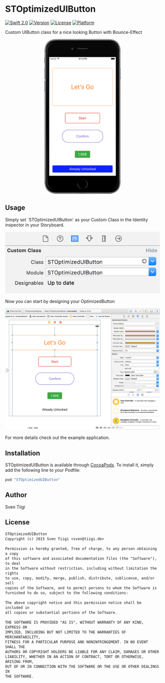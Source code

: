 # STOptimizedUIButton

[![Swift 2.0](https://img.shields.io/badge/Swift-2.0-orange.svg?style=flat)](https://developer.apple.com/swift/)
[![Version](https://img.shields.io/cocoapods/v/STOptimizedUIButton.svg?style=flat)](http://cocoapods.org/pods/STOptimizedUIButton)
[![License](https://img.shields.io/cocoapods/l/STOptimizedUIButton.svg?style=flat)](http://cocoapods.org/pods/STOptimizedUIButton)
[![Platform](https://img.shields.io/cocoapods/p/STOptimizedUIButton.svg?style=flat)](http://cocoapods.org/pods/STOptimizedUIButton)

Custom UIButton class for a nice looking Button with Bounce-Effect

<p align="center">
<img width=250 src="./Preview/STOptimizedUIButton_Screenshot.png" alt="Screenshot" title="Screenshot">
</p>

## Usage

Simply set `STOptimizedUIButton' as your Custom Class in the Identity inspector in your Storyboard.
<p align="center"> 
<img src="./Preview/STOptimizedUIButton_CustomClass.png" alt="CustomClass" title="CustomClass">
</p>
Now you can start by designing your OptimizedButton
<p align="center">
<img src="./Preview/STOptimizedUIButton_Storyboard.png" alt="Storyboard" title="Storyboard">
</p>
For more details check out the example application.

## Installation

STOptimizedUIButton is available through [CocoaPods](http://cocoapods.org). To install
it, simply add the following line to your Podfile:

```ruby
pod "STOptimizedUIButton"
```

## Author

Sven Tiigi

## License

```
STOptimizedUIButton
Copyright (c) 2015 Sven Tiigi <sven@tiigi.de>

Permission is hereby granted, free of charge, to any person obtaining a copy
of this software and associated documentation files (the "Software"), to deal
in the Software without restriction, including without limitation the rights
to use, copy, modify, merge, publish, distribute, sublicense, and/or sell
copies of the Software, and to permit persons to whom the Software is
furnished to do so, subject to the following conditions:

The above copyright notice and this permission notice shall be included in
all copies or substantial portions of the Software.

THE SOFTWARE IS PROVIDED "AS IS", WITHOUT WARRANTY OF ANY KIND, EXPRESS OR
IMPLIED, INCLUDING BUT NOT LIMITED TO THE WARRANTIES OF MERCHANTABILITY,
FITNESS FOR A PARTICULAR PURPOSE AND NONINFRINGEMENT. IN NO EVENT SHALL THE
AUTHORS OR COPYRIGHT HOLDERS BE LIABLE FOR ANY CLAIM, DAMAGES OR OTHER
LIABILITY, WHETHER IN AN ACTION OF CONTRACT, TORT OR OTHERWISE, ARISING FROM,
OUT OF OR IN CONNECTION WITH THE SOFTWARE OR THE USE OR OTHER DEALINGS IN
THE SOFTWARE.
```
